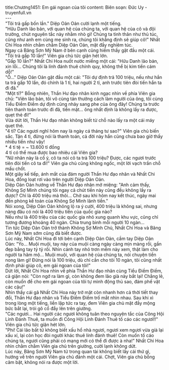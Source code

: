 title:Chương1451: Em gái ngoan của tôi
content:
Biên soạn: Đức Uy - truyenfull.vn<br>---<br>"Tôi trả gấp bốn lần." Diệp Oản Oản cười lạnh một tiếng.<br>"Hữu Danh lão bản, với quan hệ của chúng ta, với quan hệ của cô và đội trưởng, chút nguyên tắc này nhằm nhò gì! Chúng ta tình thân như thủ túc, cũng như anh em cùng mẹ sinh ra, chúng tôi khẳng định sẽ giúp cô!" Nhất Chi Hoa nhìn chằm chằm Diệp Oản Oản, mặt đầy nghiêm túc.<br>Ngay cả Băng Sơn Mỹ Nam ở bên cạnh cũng hiếm thấy gật đầu một cái.<br>"Tôi trả gấp 10 lần!" Viên gia chủ tức giận hét lớn.<br>"Gấp 10 lần?" Nhất Chi Hoa nuốt nước miếng một cái: "Hữu Danh lão bản, xin lỗi... Chúng tôi là lính đánh thuê chính quy, không thể bị kim tiền cám dỗ!"<br>"Ồ..." Diệp Oản Oản gật đầu một cái: "Tôi dự định trả 100 triệu, nếu như hắn ta trả gấp 10 lần, đó chính là 1 tỉ, hai người 2 tỉ, anh trước tiên đòi tiền hắn ta đi đã."<br>"Một tỉ?" Bỗng nhiên, Thần Hư đạo nhân kinh ngạc nhìn về phía Viên gia chủ: "Viên lão bản, tôi vô cùng tán thưởng cách làm người của ông, tôi cùng Tiểu Điềm Điềm dự định cũng nhảy sang phe của ông đây! Chúng ta trước tiên thanh toán trước đi đã, tiền mặt... ông nhất định là không lấy ra được, quẹt thẻ đi!"<br>Vừa dứt lời, Thần Hư đạo nhân không biết từ chỗ nào lấy ra một cái máy quẹt thẻ.<br>"4 tỉ? Các ngươi nghĩ hôm nay là ngày cá tháng tư sao?" Viên gia chủ biến sắc. Tận 4 tỉ, đừng nói là thanh toán, cả đời này hắn cũng chưa bao giờ thấy nhiều tiền như vậy!<br>* 4 tỉ tệ = ~ 13.600 tỉ đồng<br>4 tỉ có thể mua được bao nhiêu cái Viên gia?<br>"Nữ nhân này là cố ý, cô ta nói cô ta trả 100 triệu? Được, các ngươi trước tiên đòi tiền cô ta đi!" Viên gia chủ cũng không ngốc, một lời vạch trần chỗ mấu chốt.<br>Một giây kế tiếp, ánh mắt của đám người Thần Hư đạo nhân và Nhất Chi Hoa, đồng loạt rơi vào trên người Diệp Oản Oản.<br>Diệp Oản Oản hướng về Thần Hư đạo nhân mở miệng: "Anh cảm thấy, Không Sợ Minh chúng tôi ngay cả chút tiền này cũng đều không lấy ra được? Chỉ là 400 triệu mà thôi... Chờ sau khi hôm nay kết thúc, ngày mai đến phòng kế toán của Không Sợ Minh lãnh tiền."<br>Nói xong, Diệp Oản Oản không lộ ra ý cười, 400 triệu là không sai, nhưng nàng đâu có nói là 400 triệu tiền của quốc gia nào?<br>Nếu như là 400 triệu của các quốc gia nhỏ xung quanh khu vực, cũng chỉ tương đương khoảng 40 ngàn. Chia trung bình mỗi người 10 ngàn…<br>Tin tức Diệp Oản Oản trở thành Không Sợ Minh Chủ, Nhất Chi Hoa và Băng Sơn Mỹ Nam sớm cũng đã biết được.<br>Lúc này, Nhất Chi Hoa đi tới bên cạnh Diệp Oản Oản, cầm tay Diệp Oản Oản: "Yo... Muội muội, tay này của muội càng ngày càng mịn màng rồi, gần đẹp bằng tay tỷ tỷ rồi. Nhìn cánh tay nhỏ trơn mềm này xem, thật làm cho người ta hâm mộ... Muội muội, với quan hệ của chúng ta, nói chuyện tiền nong làm gì! Đừng nói là 100 triệu, dù chỉ cần cho tôi 10 ngàn, tôi cũng nhất định phải giúp cô, em gái ngoan của tôi!"<br>Dứt lời, Nhất Chi Hoa nhìn về phía Thần Hư đạo nhân cùng Tiểu Điềm Điềm, cả giận nói: "Còn ngớ ra làm gì, còn không đem lão già này bắt lại! Chẳng lẽ, còn muốn để cho em gái ngoan của tôi tự mình động thủ sao, đám phế vật các cậu!"<br>Nhìn thấy cái gã Nhất Chi Hoa này trở mặt còn nhanh hơn cả thời tiết thay đổi, Thần Hư đạo nhân và Tiểu Điềm Điềm trố mắt nhìn nhau. Sau khi xì trong lòng một tiếng, liền lập tức ra tay, đem Viên gia chủ mặt đầy mộng bức bắt lại, trói gô cổ đẩy lên trên giường.<br>"Các ngươi... Hai người các ngươi không tuân theo nguyên tắc của Công Hội Lính Đánh Thuê, ta muốn đi Công Hội Lính Đánh Thuê tố cáo các ngươi!!" Viên gia chủ tức giận hét lớn.<br>"Phi! Cái lão bất tử không biết xấu hổ nhà ngươi, ngươi xem ngươi vừa già lại xấu xí, lại còn học đòi người khác thuê lính đánh thuê! Còn muốn tố cáo chúng ta, ngươi cũng phải có mạng mới có thể đi được à nha!" Nhất Chi Hoa nhìn chằm chằm Viên gia chủ trên giường, cười lạnh không dứt.<br>Lúc này, Băng Sơn Mỹ Nam từ trong quan tài không biết lấy cái thứ gì, hướng về trên người Viên gia chủ đánh một cái. Chợt, Viên gia chủ bỗng câm bặt, không nói ra được một lời.